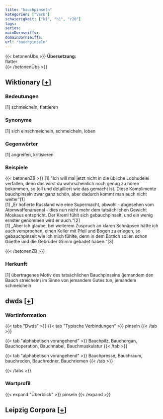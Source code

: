```yaml
---
title: "bauchpinseln"
kategorien: ["Verb"]
schwierigkeit: ["k1", "h1", "r20"]
tags:
series:
mainDornseiffs:
domainDornseiffs:
url: "bauchpinseln"
---
```


{{< betonenÜbs >}}
**Übersetzung:**  
flatter  
{{< /betonenÜbs >}}

## Wiktionary [[+](https://de.wiktionary.org/wiki/bauchpinseln)]

### Bedeutungen
[1] schmeicheln, flattieren  

### Synonyme
[1] sich einschmeicheln, schmeicheln, loben  

### Gegenwörter
[1] angreifen, kritisieren  

### Beispiele
{{< betonenZB >}}
[1] "Ich will mal jetzt nicht in die übliche Lobhudelei verfallen, denn das wirst du wahrscheinlich noch genug zu hören bekommen, so toll und detailliert wie das gemacht ist. Diese Komplimente bauchpinseln zwar ganz schön, aber dadurch kommt man auch nicht weiter"[1]  
[1] „Er hofierte Russland wie eine Supermacht, obwohl - abgesehen vom Atomwaffenarsenal - dies nun nicht mehr dem tatsächlichen Gewicht Moskaus entspricht. Der Kreml fühlt sich gebauchpinselt, und ein wenig ernster genommen wird er auch.“[2]  
[1] „Aber ich glaube, bei weiterem Zuspruch an klaren Schnäpsen hätte ich auch versprochen, einen Keiler mit Pfeil und Bogen zu erlegen, so gebauchpinselt wie ich mich fühlte, denn in dem Bottich sollen schon Goethe und die Gebrüder Grimm gebadet haben.“[3]  

{{< /betonenZB >}}
### Herkunft
[1] übertragenes Motiv des tatsächlichen Bauchpinselns (jemandem den Bauch streicheln) im Sinne von jemandem Gutes tun, jemandem schmeicheln  



## dwds [[+](https://www.dwds.de/wb/bauchpinseln)]

### Wortinformation
{{< tabs "Dwds" >}}
{{< tab "Typische Verbindungen" >}}
pinseln
{{< /tab >}}

{{< tab "alphabetisch vorangehend" >}}
Bauchpilz, Bauchorgan, Bauchoperation, Bauchnabel, Bauchmuskulatur
{{< /tab >}}

{{< tab "alphabetisch vorangehend" >}}
Bauchpresse, Bauchraum, bauchreden, Bauchredner, Bauchriemen
{{< /tab >}}

{{< /tabs >}}

### Wortprofil
{{< expand "Überblick" >}} pinseln {{< /expand >}}

## Leipzig Corpora [[+](https://corpora.uni-leipzig.de/en/res?word=bauchpinseln&corpusId=deu_newscrawl-public_2018)]

